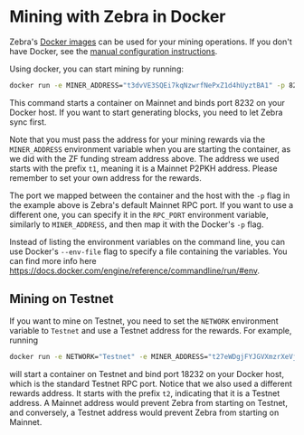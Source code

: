 # Mining with Zebra in Docker

Zebra's [Docker images](https://hub.docker.com/r/zfnd/zebra/tags) can be used for your mining
operations. If you don't have Docker, see the
[manual configuration instructions](https://zebra.zfnd.org/user/mining.html).

Using docker, you can start mining by running:

```bash
docker run -e MINER_ADDRESS="t3dvVE3SQEi7kqNzwrfNePxZ1d4hUyztBA1" -p 8232:8232 zfnd/zebra:latest
```

This command starts a container on Mainnet and binds port 8232 on your Docker host. If you
want to start generating blocks, you need to let Zebra sync first.

Note that you must pass the address for your mining rewards via the
`MINER_ADDRESS` environment variable when you are starting the container, as we
did with the ZF funding stream address above. The address we used starts with the prefix `t1`,
meaning it is a Mainnet P2PKH address. Please remember to set your own address
for the rewards.

The port we mapped between the container and the host with the `-p` flag in the
example above is Zebra's default Mainnet RPC port. If you want to use a
different one, you can specify it in the `RPC_PORT` environment variable,
similarly to `MINER_ADDRESS`, and then map it with the Docker's `-p` flag.

Instead of listing the environment variables on the command line, you can use
Docker's `--env-file` flag to specify a file containing the variables. You
can find more info here
https://docs.docker.com/engine/reference/commandline/run/#env.

## Mining on Testnet

If you want to mine on Testnet, you need to set the `NETWORK` environment
variable to `Testnet` and use a Testnet address for the rewards. For example,
running

```bash
docker run -e NETWORK="Testnet" -e MINER_ADDRESS="t27eWDgjFYJGVXmzrXeVjnb5J3uXDM9xH9v" -p 18232:18232 zfnd/zebra:latest
```

will start a container on Testnet and bind port 18232 on your Docker host, which
is the standard Testnet RPC port. Notice that we also used a different rewards
address. It starts with the prefix `t2`, indicating that it is a Testnet
address. A Mainnet address would prevent Zebra from starting on Testnet, and
conversely, a Testnet address would prevent Zebra from starting on Mainnet.
